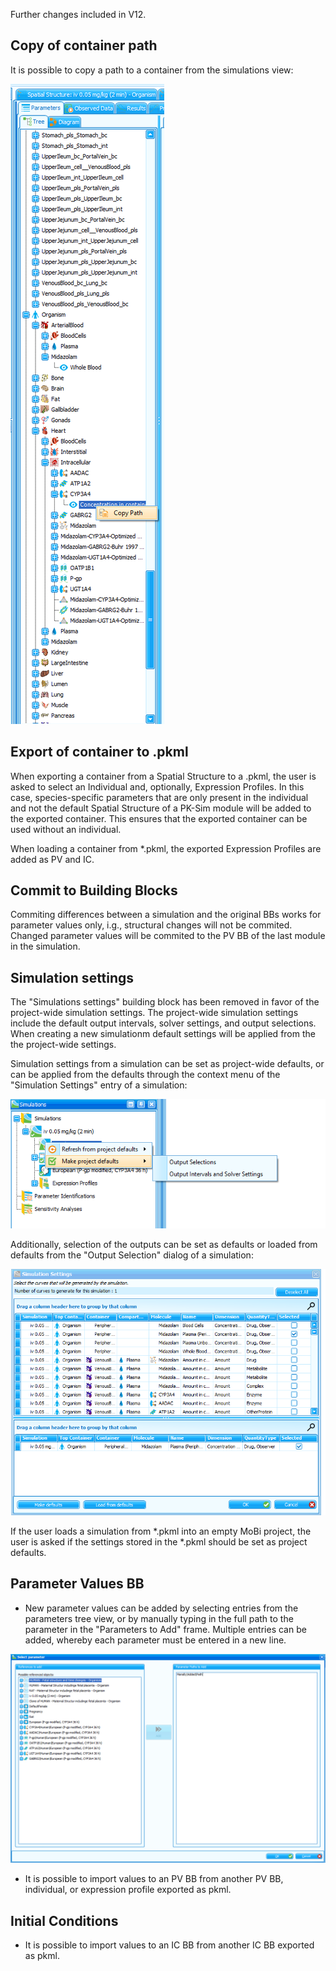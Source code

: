 Further changes included in V12.

## Copy of container path 

It is possible to copy a path to a container from the simulations view:

![alt text](Figures/copy-path-from-simulation.png)

## Export of container to .pkml

When exporting a container from a Spatial Structure to a .pkml, the user is asked to select an Individual and, optionally, Expression Profiles. In this case, species-specific parameters that are only present in the individual and not the default Spatial Structure of a PK-Sim module will be added to the exported container. This ensures that the exported container can be used without an individual.

When loading a container from *.pkml, the exported Expression Profiles are added as PV and IC.

## Commit to Building Blocks

Commiting differences between a simulation and the original BBs works for parameter values only, i.g., structural changes will not be commited. Changed parameter values will be commited to the PV BB of the last module in the simulation.

## Simulation settings

The "Simulations settings" building block has been removed in favor of the project-wide simulation settings. The project-wide simulation settings include the default output intervals, solver settings, and output selections. When creating a new simulationm default settings will be applied from the the project-wide settings.

Simulation settings from a simulation can be set as project-wide defaults, or can be applied from the defaults through the context menu of the "Simulation Settings" entry of a simulation:

![Setting simulation settings to project defaults](Figures/update-simulation-settings-from-simulation.png)

Additionally, selection of the outputs can be set as defaults or loaded from defaults from the "Output Selection" dialog of a simulation:

![Setting output selections to project defaults](Figures/simulation-outputs-from-defaults.png)

If the user loads a simulation from *.pkml into an empty MoBi project, the user is asked if the settings stored in the *.pkml should be set as project defaults.

## Parameter Values BB

- New parameter values can be added by selecting entries from the parameters tree view, or by manually typing in the full path to the parameter in the "Parameters to Add" frame. Multiple entries can be added, whereby each parameter must be entered in a new line.

![alt text](Figures/AddParameterValuesPVBB.png)

- It is possible to import values to an PV BB from another PV BB, individual, or expression profile exported as pkml.


## Initial Conditions

- It is possible to import values to an IC BB from another IC BB exported as pkml.